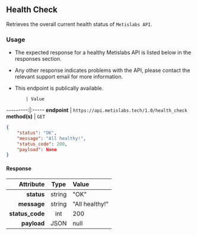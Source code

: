 ## Health Check

Retrieves the overall current health status of `Metislabs API`.

### Usage

* The expected response for a healthy Metislabs API is listed below in the responses section.
* Any other response indicates problems with the API, please contact the relevant support email for more information.
* This endpoint is publically available.

          | Value
---------:|:-----
__endpoint__ | `https://api.metislabs.tech/1.0/health_check`
__method(s)__ | `GET`


```json
{
    "status": "OK",
    "message": "All healthy!",
    "status_code": 200,
    "payload": None
}
```

#### Response

 Attribute | Type | Value
---------:|:----:|:-----
__status__ | string | "OK"
__message__ | string | "All healthy!"
__status_code__ | int | 200
__payload__ | JSON | null
